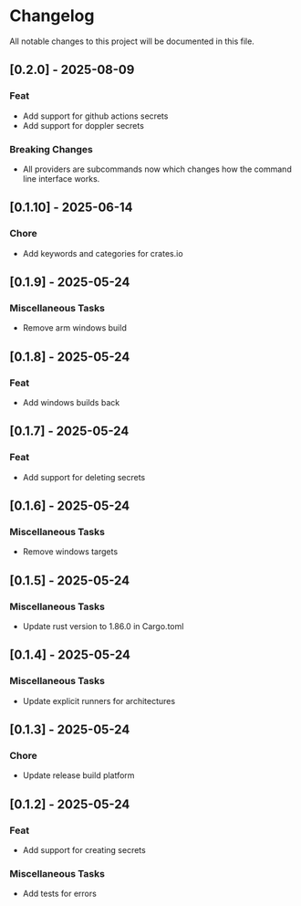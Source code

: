 # Changelog

All notable changes to this project will be documented in this file.

## [0.2.0] - 2025-08-09

### Feat

- Add support for github actions secrets
- Add support for doppler secrets

### Breaking Changes

- All providers are subcommands now which changes how the command line interface works. 

<!-- generated by git-cliff -->
## [0.1.10] - 2025-06-14

### Chore

- Add keywords and categories for crates.io

<!-- generated by git-cliff -->
## [0.1.9] - 2025-05-24

### Miscellaneous Tasks

- Remove arm windows build

<!-- generated by git-cliff -->
## [0.1.8] - 2025-05-24

### Feat

- Add windows builds back

<!-- generated by git-cliff -->
## [0.1.7] - 2025-05-24

### Feat

- Add support for deleting secrets

<!-- generated by git-cliff -->
## [0.1.6] - 2025-05-24

### Miscellaneous Tasks

- Remove windows targets

<!-- generated by git-cliff -->
## [0.1.5] - 2025-05-24

### Miscellaneous Tasks

- Update rust version to 1.86.0 in Cargo.toml

<!-- generated by git-cliff -->
## [0.1.4] - 2025-05-24

### Miscellaneous Tasks

- Update explicit runners for architectures

<!-- generated by git-cliff -->
## [0.1.3] - 2025-05-24

### Chore

- Update release build platform

<!-- generated by git-cliff -->
## [0.1.2] - 2025-05-24

### Feat

- Add support for creating secrets

### Miscellaneous Tasks

- Add tests for errors

<!-- generated by git-cliff -->
